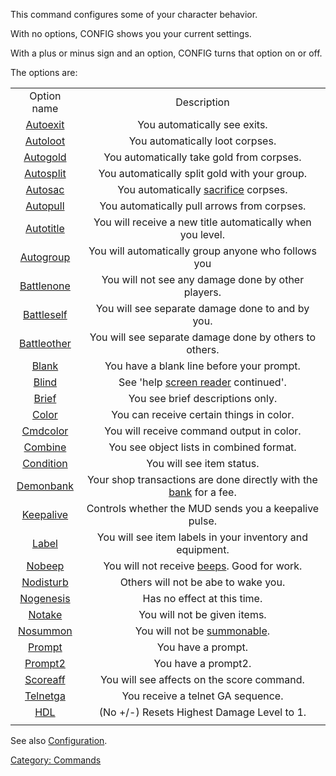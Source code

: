 This command configures some of your character behavior.

With no options, CONFIG shows you your current settings.

With a plus or minus sign and an option, CONFIG turns that option on or
off.

The options are:

|                                       |                                                                                      |
|:-------------------------------------:|:------------------------------------------------------------------------------------:|
|              Option name              |                                     Description                                      |
|    [Autoexit](Autoexit "wikilink")    |                             You automatically see exits.                             |
|    [Autoloot](Autoloot "wikilink")    |                           You automatically loot corpses.                            |
|    [Autogold](Autogold "wikilink")    |                      You automatically take gold from corpses.                       |
|   [Autosplit](Autosplit "wikilink")   |                    You automatically split gold with your group.                     |
|     [Autosac](Autosac "wikilink")     |             You automatically [sacrifice](sacrifice "wikilink") corpses.             |
|    [Autopull](Autopull "wikilink")    |                     You automatically pull arrows from corpses.                      |
|   [Autotitle](Autotitle "wikilink")   |              You will receive a new title automatically when you level.              |
|   [Autogroup](Autogroup "wikilink")   |                 You will automatically group anyone who follows you                  |
|  [Battlenone](Battlenone "wikilink")  |                  You will not see any damage done by other players.                  |
|  [Battleself](Battleself "wikilink")  |                   You will see separate damage done to and by you.                   |
| [Battleother](Battleother "wikilink") |                You will see separate damage done by others to others.                |
|       [Blank](Blank "wikilink")       |                      You have a blank line before your prompt.                       |
|       [Blind](Blind "wikilink")       |           See 'help [screen reader](screen_reader "wikilink") continued'.            |
|       [Brief](Brief "wikilink")       |                           You see brief descriptions only.                           |
|       [Color](Color "wikilink")       |                       You can receive certain things in color.                       |
|    [Cmdcolor](Cmdcolor "wikilink")    |                      You will receive command output in color.                       |
|     [Combine](Combine "wikilink")     |                       You see object lists in combined format.                       |
|   [Condition](Condition "wikilink")   |                              You will see item status.                               |
|   [Demonbank](Demonbank "wikilink")   | Your shop transactions are done directly with the [bank](bank "wikilink") for a fee. |
|   [Keepalive](Keepalive "wikilink")   |                Controls whether the MUD sends you a keepalive pulse.                 |
|       [Label](Label "wikilink")       |              You will see item labels in your inventory and equipment.               |
|      [Nobeep](Nobeep "wikilink")      |            You will not receive [beeps](beep "wikilink"). Good for work.             |
|   [Nodisturb](Nodisturb "wikilink")   |                         Others will not be abe to wake you.                          |
|   [Nogenesis](Nogenesis "wikilink")   |                             Has no effect at this time.                              |
|      [Notake](Notake "wikilink")      |                             You will not be given items.                             |
|    [Nosummon](Nosummon "wikilink")    |                   You will not be [summonable](summon "wikilink").                   |
|      [Prompt](Prompt "wikilink")      |                                  You have a prompt.                                  |
|     [Prompt2](Prompt2 "wikilink")     |                                 You have a prompt2.                                  |
|    [Scoreaff](Scoreaff "wikilink")    |                      You will see affects on the score command.                      |
|    [Telnetga](Telnetga "wikilink")    |                          You receive a telnet GA sequence.                           |
|         [HDL](HDL "wikilink")         |                      (No +/-) Resets Highest Damage Level to 1.                      |
|                                       |                                                                                      |

See also [Configuration](:Category:_Configuration "wikilink").

[Category: Commands](Category:_Commands "wikilink")
